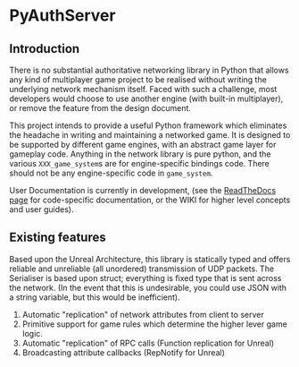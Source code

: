 PyAuthServer
============

Introduction
--------------
There is no substantial authoritative networking library in Python that allows any kind of multiplayer game project to be realised without writing the underlying network mechanism itself.
Faced with such a challenge, most developers would choose to use another engine (with built-in multiplayer), or remove the feature from the design document. 

This project intends to provide a useful Python framework which eliminates the headache in writing and maintaining a networked game. It is designed to be supported by different game engines, with an abstract game layer for gameplay code. Anything in the network library is pure python, and the various `XXX_game_system`s are for engine-specific bindings code. There should not be any engine-specific code in `game_system`.

User Documentation is currently in development, (see the [ReadTheDocs page](http://pyauthserver.readthedocs.org/en/latest/) for code-specific documentation, or the WIKI for higher level concepts and user guides).

Existing features
--------------

Based upon the Unreal Architecture, this library is statically typed and offers reliable and unreliable (all unordered) transmission of UDP packets. The Serialiser is based upon struct; everything is fixed type that is sent across the network. (In the event that this is undesirable, you could use JSON with a string variable, but this would be inefficient).

  1. Automatic "replication" of network attributes from client to server
  2. Primitive support for game rules which determine the higher lever game logic.
  3. Automatic "replication" of RPC calls (Function replication for Unreal)
  4. Broadcasting attribute callbacks (RepNotify for Unreal)
